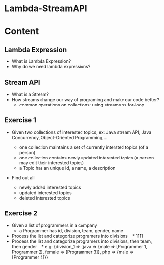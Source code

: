 # Lambda-StreamAPI

# Content
## Lambda Expression
* What is Lambda Expression?
* Why do we need lambda expressions?

## Stream API
* What is a Stream?
* How streams change our way of programing and make our code better?
    * common operations on collections: using streams vs for-loop
  
## Exercise 1
* Given two collections of interested topics, ex: Java stream API, Java Concurrency, Object-Oriented Programming,...
    * one collection maintains a set of currently intersted topics (of a person)
    * one collection contains newly updated interested topics (a person may edit their interested topics)
    * a Topic has an unique id, a name, a description

* Find out all 
    * newly added interested topics
    * updated interested topics
    * deleted interested topics
    
## Exercise 2
 * Given a list of programmers in a company
    * a Programmer has id, division, team, gender, name
 * Process the list and categorize programers into divisions
    * 1111
 * Process the list and categorize programers into divisions, then team, then gender
    * e.g: {division_1 => {java => {male => [Programmer 1, Programmer 2], female => [Programmer 3]}, php => {male => [Programmer 4]}}
     
   
    
